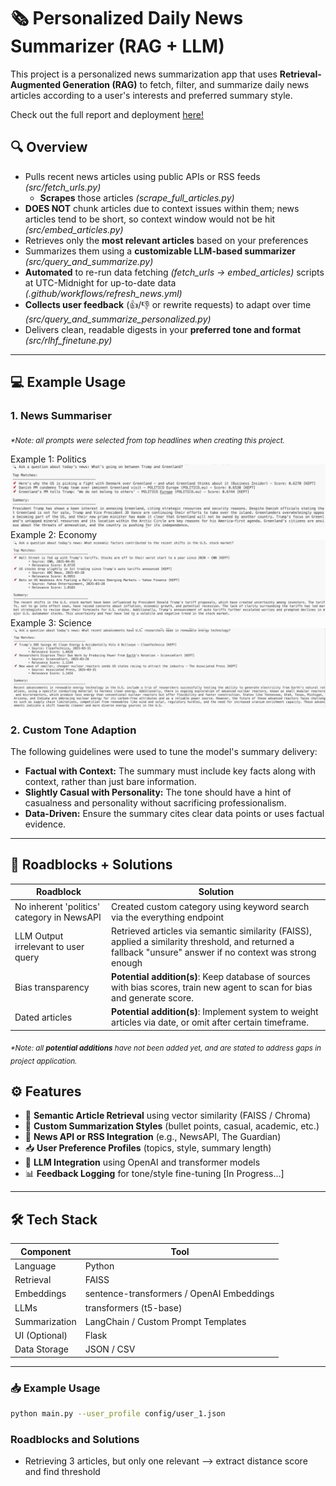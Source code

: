 # 🗞️ Personalized Daily News Summarizer (RAG + LLM)

This project is a personalized news summarization app that uses **Retrieval-Augmented Generation (RAG)** to fetch, filter, and summarize daily news articles according to a user's interests and preferred summary style.

Check out the full report and deployment [here!](https://scottpitcher.github.io/#newsretrievalpage)

## 🔍 Overview
- Pulls recent news articles using public APIs or RSS feeds *(src/fetch_urls.py)*
  - **Scrapes** those articles *(scrape_full_articles.py)*
- **DOES NOT** chunk articles due to context issues within them; news articles tend to be short, so context window would not be hit *(src/embed_articles.py)*
- Retrieves only the **most relevant articles** based on your preferences 
- Summarizes them using a **customizable LLM-based summarizer** *(src/query_and_summarize.py)*
- **Automated** to re-run data fetching *(fetch_urls -> embed_articles)* scripts at UTC-Midnight for up-to-date data *(.github/workflows/refresh_news.yml)*
- **Collects user feedback** (👍/👎 or rewrite requests) to adapt over time *(src/query_and_summarize_personalized.py)*
- Delivers clean, readable digests in your **preferred tone and format** *(src/rlhf_finetune.py)*

---
## 💻 Example Usage
### 1. News Summariser
<sub><i>*Note: all prompts were selected from top headlines when creating this project.</i></sub>

Example 1: Politics
![Example Query 1](images/Example%20Query%201.png)
Example 2: Economy
![Example Query 2](images/Example%20Query%202.png)
Example 3: Science
![Example Query 3](images/Example%20Query%203.png)

### 2. Custom Tone Adaption
The following guidelines were used to tune the model's summary delivery:
- **Factual with Context:** The summary must include key facts along with context, rather than just bare information.
- **Slightly Casual with Personality:** The tone should have a hint of casualness and personality without sacrificing professionalism.
- **Data-Driven:** Ensure the summary cites clear data points or uses factual evidence.
---
## 🔨 Roadblocks + Solutions
| Roadblock      | Solution                                  |
|----------------|-------------------------------------------|
|No inherent 'politics' category in NewsAPI|Created custom category using keyword search via the everything endpoint |
|LLM Output irrelevant to user query| Retrieved articles via semantic similarity (FAISS), applied a similarity threshold, and returned a fallback "unsure" answer if no context was strong enough|
|Bias transparency|**Potential addition(s)**: Keep database of sources with bias scores, train new agent to scan for bias and generate score.|
|Dated articles|**Potential addition(s)**: Implement system to weight articles via date, or omit after certain timeframe.|

<sub><i>*Note: all **potential additions** have not been added yet, and are stated to address gaps in project application.</i></sub>

## ⚙️ Features

- 🔎 **Semantic Article Retrieval** using vector similarity (FAISS / Chroma)
- 🤖 **Custom Summarization Styles** (bullet points, casual, academic, etc.)
- 📰 **News API or RSS Integration** (e.g., NewsAPI, The Guardian)
- 📥 **User Preference Profiles** (topics, style, summary length)
- 🧠 **LLM Integration** using OpenAI and transformer models
- 📊 **Feedback Logging** for tone/style fine-tuning [In Progress...]

---

## 🛠️ Tech Stack

| Component      | Tool                                      |
|----------------|-------------------------------------------|
| Language       | Python                                    |
| Retrieval      | FAISS                           |
| Embeddings     | sentence-transformers / OpenAI Embeddings |
| LLMs           | transformers (t5-base)         |
| Summarization  | LangChain / Custom Prompt Templates       |
| UI (Optional)  | Flask                        |
| Data Storage   | JSON / CSV                       |

---

### 📥 Example Usage

```bash
python main.py --user_profile config/user_1.json

```
### Roadblocks and Solutions
- Retrieving 3 articles, but only one relevant --> extract distance score and find threshold

